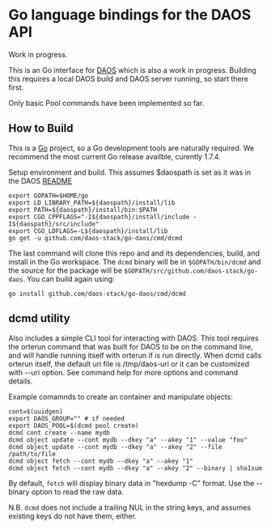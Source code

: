 # Go language bindings for the DAOS API

Work in progress.

This is an Go interface for
[DAOS](https://github.com/daos-stack/daos) which is also a work in progress. Building this requires a
local DAOS build and DAOS server running, so start there first.

Only basic Pool commands have been implemented so far. 

## How to Build

This is a [Go](https://golang.orghttps://golang.org/doc/install)
project, so a Go development tools are naturally required. We
recommend the most current Go release availble, curently 1.7.4.

Setup environment and build. This assumes $daospath is set as it 
was in the DAOS [README](https://github.com/daos-stack/daos/blob/master/README.md)


	export GOPATH=$HOME/go  
	export LD_LIBRARY_PATH=${daospath}/install/lib
	export PATH=${daospath}/install/bin:$PATH
	export CGO_CPPFLAGS="-I${daospath}/install/include -I${daospath}/src/include"
	export CGO_LDFLAGS=-L${daospath}/install/lib 
	go get -u github.com/daos-stack/go-daos/cmd/dcmd

The last command will clone this repo and and its dependencies, build,
and install in the Go workspace. The `dcmd` binary will be in
`$GOPATH/bin/dcmd` and the source for the package will be
`$GOPATH/src/github.com/daos-stack/go-daos`. You can build again using:

	go install github.com/daos-stack/go-daos/cmd/dcmd

## dcmd utility

Also includes a simple CLI tool for interacting with DAOS. This tool
requires the orterun command that was built for DAOS to be on the
command line, and will handle running itself with orterun if is run
directly. When dcmd calls orterun itself, the default uri file is
/tmp/daos-uri or it can be customized with --uri option. See command
help for more options and command details.

Example comamnds to create an container and manipulate objects:


	cont=$(uuidgen)
	export DAOS_GROUP="" # if needed
	export DAOS_POOL=$(dcmd pool create)
	dcmd cont create --name mydb
	dcmd object update --cont mydb --dkey "a" --akey "1" --value "foo"
	dcmd object update --cont mydb --dkey "a" --akey "2" --file /path/to/file
	dcmd object fetch --cont mydb --dkey "a" --akey "1"
	dcmd object fetch --cont mydb --dkey "a" --akey "2" --binary | sha1sum

By default, `fetch` will display binary data in "hexdump -C"
format. Use the --binary option to read the raw data.

N.B. `dcmd` does not include a trailing NUL in the string keys, and
assumes existing keys do not have them, either.
